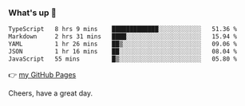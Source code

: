 ### What's up 👋

<!--START_SECTION:waka-->

```txt
TypeScript   8 hrs 9 mins    █████████████░░░░░░░░░░░░   51.36 %
Markdown     2 hrs 31 mins   ████░░░░░░░░░░░░░░░░░░░░░   15.94 %
YAML         1 hr 26 mins    ██▒░░░░░░░░░░░░░░░░░░░░░░   09.06 %
JSON         1 hr 16 mins    ██░░░░░░░░░░░░░░░░░░░░░░░   08.04 %
JavaScript   55 mins         █▒░░░░░░░░░░░░░░░░░░░░░░░   05.80 %
```

<!--END_SECTION:waka-->

👉 [my GitHub Pages](https://ykzhukian.github.io)

Cheers, have a great day.

